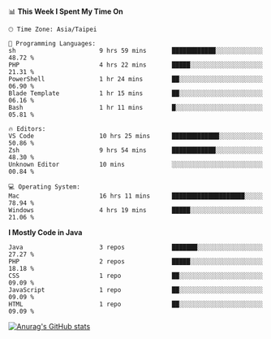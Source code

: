 <!--
<table>
  <tr>
    <td>
      <img src="./devcard.svg" alt="A dev card" width="400" hight="100%">
    </td>
    <td>
      <p>### Hi there 👋</p>
      <p>**treevel/treevel** is a ✨ _special_ ✨ repository because its `README.md` (this file) appears on your GitHub profile.</p>
      <p>Here are some ideas to get you started:</p>
      <p>- 🔭 I’m currently working on ...</p>
      <p>- 🌱 I’m currently learning ...</p>
      <p>- 👯 I’m looking to collaborate on ...</p>
      <p>- 🤔 I’m looking for help with ...</p>
      <p>- 💬 Ask me about ...</p>
      <p>- 📫 How to reach me: ...</p>
      <p>- 😄 Pronouns: ...</p>
      <p>- ⚡ Fun fact: ...</p>
    </td>
  </tr>
</table>
-->

<!--START_SECTION:waka-->
📊 **This Week I Spent My Time On** 

```text
🕑︎ Time Zone: Asia/Taipei

💬 Programming Languages: 
sh                       9 hrs 59 mins       ████████████░░░░░░░░░░░░░   48.72 % 
PHP                      4 hrs 22 mins       █████░░░░░░░░░░░░░░░░░░░░   21.31 % 
PowerShell               1 hr 24 mins        ██░░░░░░░░░░░░░░░░░░░░░░░   06.90 % 
Blade Template           1 hr 15 mins        ██░░░░░░░░░░░░░░░░░░░░░░░   06.16 % 
Bash                     1 hr 11 mins        █░░░░░░░░░░░░░░░░░░░░░░░░   05.81 % 

🔥 Editors: 
VS Code                  10 hrs 25 mins      █████████████░░░░░░░░░░░░   50.86 % 
Zsh                      9 hrs 54 mins       ████████████░░░░░░░░░░░░░   48.30 % 
Unknown Editor           10 mins             ░░░░░░░░░░░░░░░░░░░░░░░░░   00.84 % 

💻 Operating System: 
Mac                      16 hrs 11 mins      ████████████████████░░░░░   78.94 % 
Windows                  4 hrs 19 mins       █████░░░░░░░░░░░░░░░░░░░░   21.06 % 
```

**I Mostly Code in Java** 

```text
Java                     3 repos             ███████░░░░░░░░░░░░░░░░░░   27.27 % 
PHP                      2 repos             █████░░░░░░░░░░░░░░░░░░░░   18.18 % 
CSS                      1 repo              ██░░░░░░░░░░░░░░░░░░░░░░░   09.09 % 
JavaScript               1 repo              ██░░░░░░░░░░░░░░░░░░░░░░░   09.09 % 
HTML                     1 repo              ██░░░░░░░░░░░░░░░░░░░░░░░   09.09 % 
```




<!--END_SECTION:waka-->

<!-- GitHub Stats Card-->
[![Anurag's GitHub stats](https://github-readme-stats.vercel.app/api?username=treevel&show_icons=true&theme=monokai&count_private=true)](https://github.com/anuraghazra/github-readme-stats)
